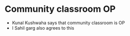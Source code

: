 # Community classroom OP
- Kunal Kushwaha says that community classroom is OP
- I Sahil garg also agrees to this